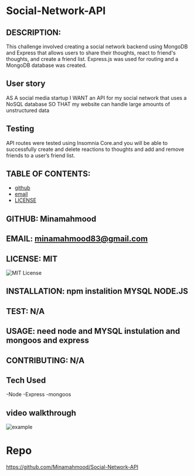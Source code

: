 # Social-Network-API

## DESCRIPTION:

This challenge involved creating a social network backend using MongoDB and Express that allows users to share their thoughts, react to friend's thoughts, and create a friend list. Express.js was used for routing and a MongoDB database was created.

## User story

AS A social media startup I WANT an API for my social network that uses a NoSQL database SO THAT my website can handle large amounts of unstructured data

## Testing

API routes were tested using Insomnia Core.and you will be able to successfully create and delete reactions to thoughts and add and remove friends to a user’s friend list.

## TABLE OF CONTENTS:

- [github](#GITHUB)
- [email](#EMAIL)
- [LICENSE](#LICENSE)

## GITHUB: Minamahmood

## EMAIL: minamahmood83@gmail.com

## LICENSE: MIT

![MIT License](https://img.shields.io/badge/License-MIT-Green)

## INSTALLATION: npm instalition MYSQL NODE.JS

## TEST: N/A

## USAGE: need node and MYSQL instulation and mongoos and express

## CONTRIBUTING: N/A

## Tech Used

-Node
-Express
-mongoos

## video walkthrough

![example](https://user-images.githubusercontent.com/56496370/121313322-216a8280-c8bb-11eb-9fe1-ccf791d52611.gif)

# Repo

https://github.com/Minamahmood/Social-Network-API
